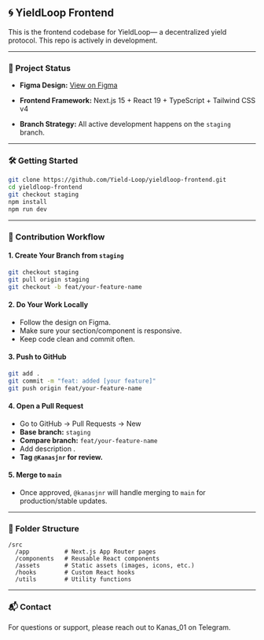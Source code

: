 
## 🌀 YieldLoop Frontend

This is the frontend codebase for YieldLoop— a decentralized yield protocol. This repo is actively in development.

---

### 🚧 Project Status

* **Figma Design:** [View on Figma](https://www.figma.com/proto/dmfaKbC9of6ZzLuc8augBG/YieldLoop?page-id=0%3A1&node-id=65-33&viewport=262%2C-74%2C0.71&t=LMZ9lV11IR39F4iC-1&scaling=min-zoom&content-scaling=fixed&starting-point-node-id=65%3A33)

* **Frontend Framework:** Next.js 15 + React 19 + TypeScript + Tailwind CSS v4
* **Branch Strategy:** All active development happens on the `staging` branch.

---

### 🛠️ Getting Started

```bash
git clone https://github.com/Yield-Loop/yieldloop-frontend.git
cd yieldloop-frontend
git checkout staging
npm install
npm run dev
```

---

### 🔁 Contribution Workflow

#### 1. **Create Your Branch from `staging`**

```bash
git checkout staging
git pull origin staging
git checkout -b feat/your-feature-name
```

#### 2. **Do Your Work Locally**

* Follow the design on Figma.
* Make sure your section/component is responsive.
* Keep code clean and commit often.

#### 3. **Push to GitHub**

```bash
git add .
git commit -m "feat: added [your feature]"
git push origin feat/your-feature-name
```

#### 4. **Open a Pull Request**

* Go to GitHub → Pull Requests → New
* **Base branch:** `staging`
* **Compare branch:** `feat/your-feature-name`
* Add description .
* **Tag `@Kanasjnr` for review.**

#### 5. **Merge to `main`**

* Once approved, `@kanasjnr` will handle merging to `main` for production/stable updates.

---

### 📁 Folder Structure

```
/src
  /app          # Next.js App Router pages
  /components   # Reusable React components
  /assets       # Static assets (images, icons, etc.)
  /hooks        # Custom React hooks
  /utils        # Utility functions
```

---

### 📬 Contact

For questions or support, please reach out to Kanas_01 on Telegram.


